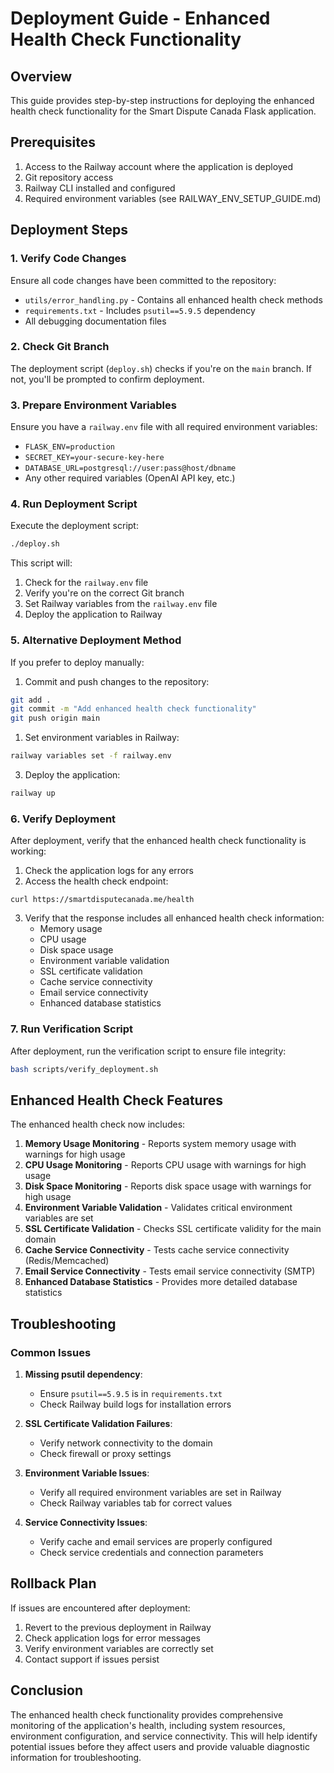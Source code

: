 # Deployment Guide - Enhanced Health Check Functionality

## Overview

This guide provides step-by-step instructions for deploying the enhanced health check functionality for the Smart Dispute Canada Flask application.

## Prerequisites

1. Access to the Railway account where the application is deployed
2. Git repository access
3. Railway CLI installed and configured
4. Required environment variables (see RAILWAY_ENV_SETUP_GUIDE.md)

## Deployment Steps

### 1. Verify Code Changes

Ensure all code changes have been committed to the repository:

- `utils/error_handling.py` - Contains all enhanced health check methods
- `requirements.txt` - Includes `psutil==5.9.5` dependency
- All debugging documentation files

### 2. Check Git Branch

The deployment script (`deploy.sh`) checks if you're on the `main` branch. If not, you'll be prompted to confirm deployment.

### 3. Prepare Environment Variables

Ensure you have a `railway.env` file with all required environment variables:

- `FLASK_ENV=production`
- `SECRET_KEY=your-secure-key-here`
- `DATABASE_URL=postgresql://user:pass@host/dbname`
- Any other required variables (OpenAI API key, etc.)

### 4. Run Deployment Script

Execute the deployment script:

```bash
./deploy.sh
```

This script will:

1. Check for the `railway.env` file
2. Verify you're on the correct Git branch
3. Set Railway variables from the `railway.env` file
4. Deploy the application to Railway

### 5. Alternative Deployment Method

If you prefer to deploy manually:

1. Commit and push changes to the repository:

```bash
git add .
git commit -m "Add enhanced health check functionality"
git push origin main
```

1. Set environment variables in Railway:

```bash
railway variables set -f railway.env
```

3. Deploy the application:

```bash
railway up
```

### 6. Verify Deployment

After deployment, verify that the enhanced health check functionality is working:

1. Check the application logs for any errors
2. Access the health check endpoint:

```
curl https://smartdisputecanada.me/health
```

3. Verify that the response includes all enhanced health check information:
   - Memory usage
   - CPU usage
   - Disk space usage
   - Environment variable validation
   - SSL certificate validation
   - Cache service connectivity
   - Email service connectivity
   - Enhanced database statistics

### 7. Run Verification Script

After deployment, run the verification script to ensure file integrity:

```bash
bash scripts/verify_deployment.sh
```

## Enhanced Health Check Features

The enhanced health check now includes:

1. **Memory Usage Monitoring** - Reports system memory usage with warnings for high usage
2. **CPU Usage Monitoring** - Reports CPU usage with warnings for high usage
3. **Disk Space Monitoring** - Reports disk space usage with warnings for high usage
4. **Environment Variable Validation** - Validates critical environment variables are set
5. **SSL Certificate Validation** - Checks SSL certificate validity for the main domain
6. **Cache Service Connectivity** - Tests cache service connectivity (Redis/Memcached)
7. **Email Service Connectivity** - Tests email service connectivity (SMTP)
8. **Enhanced Database Statistics** - Provides more detailed database statistics

## Troubleshooting

### Common Issues

1. **Missing psutil dependency**:
   - Ensure `psutil==5.9.5` is in `requirements.txt`
   - Check Railway build logs for installation errors

2. **SSL Certificate Validation Failures**:
   - Verify network connectivity to the domain
   - Check firewall or proxy settings

3. **Environment Variable Issues**:
   - Verify all required environment variables are set in Railway
   - Check Railway variables tab for correct values

4. **Service Connectivity Issues**:
   - Verify cache and email services are properly configured
   - Check service credentials and connection parameters

## Rollback Plan

If issues are encountered after deployment:

1. Revert to the previous deployment in Railway
2. Check application logs for error messages
3. Verify environment variables are correctly set
4. Contact support if issues persist

## Conclusion

The enhanced health check functionality provides comprehensive monitoring of the application's health, including system resources, environment configuration, and service connectivity. This will help identify potential issues before they affect users and provide valuable diagnostic information for troubleshooting.

